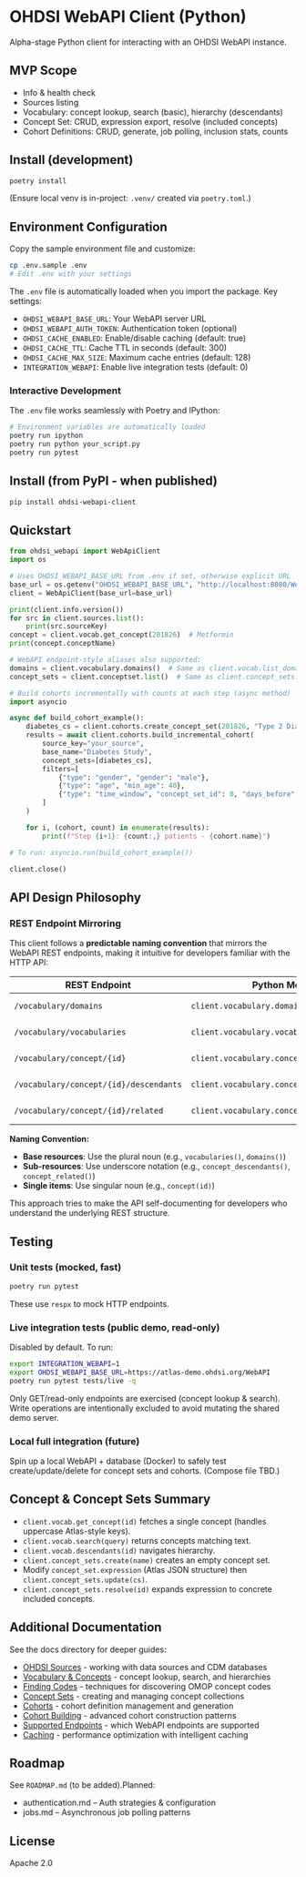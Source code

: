 # OHDSI WebAPI Client (Python)

Alpha-stage Python client for interacting with an OHDSI WebAPI instance.

## MVP Scope
- Info & health check
- Sources listing
- Vocabulary: concept lookup, search (basic), hierarchy (descendants)
- Concept Set: CRUD, expression export, resolve (included concepts)
- Cohort Definitions: CRUD, generate, job polling, inclusion stats, counts

## Install (development)
```bash
poetry install
```

(Ensure local venv is in-project: `.venv/` created via `poetry.toml`.)

## Environment Configuration
Copy the sample environment file and customize:
```bash
cp .env.sample .env
# Edit .env with your settings
```

The `.env` file is automatically loaded when you import the package. Key settings:
- `OHDSI_WEBAPI_BASE_URL`: Your WebAPI server URL
- `OHDSI_WEBAPI_AUTH_TOKEN`: Authentication token (optional)
- `OHDSI_CACHE_ENABLED`: Enable/disable caching (default: true)  
- `OHDSI_CACHE_TTL`: Cache TTL in seconds (default: 300)
- `OHDSI_CACHE_MAX_SIZE`: Maximum cache entries (default: 128)
- `INTEGRATION_WEBAPI`: Enable live integration tests (default: 0)

### Interactive Development
The `.env` file works seamlessly with Poetry and IPython:
```bash
# Environment variables are automatically loaded
poetry run ipython
poetry run python your_script.py
poetry run pytest
```

## Install (from PyPI - when published)
```bash
pip install ohdsi-webapi-client
```

## Quickstart
```python
from ohdsi_webapi import WebApiClient
import os

# Uses OHDSI_WEBAPI_BASE_URL from .env if set, otherwise explicit URL
base_url = os.getenv("OHDSI_WEBAPI_BASE_URL", "http://localhost:8080/WebAPI")
client = WebApiClient(base_url=base_url)

print(client.info.version())
for src in client.sources.list():
    print(src.sourceKey)
concept = client.vocab.get_concept(201826)  # Metformin
print(concept.conceptName)

# WebAPI endpoint-style aliases also supported:
domains = client.vocabulary.domains()  # Same as client.vocab.list_domains()
concept_sets = client.conceptset.list()  # Same as client.concept_sets.list()

# Build cohorts incrementally with counts at each step (async method)
import asyncio

async def build_cohort_example():
    diabetes_cs = client.cohorts.create_concept_set(201826, "Type 2 Diabetes")
    results = await client.cohorts.build_incremental_cohort(
        source_key="your_source",
        base_name="Diabetes Study", 
        concept_sets=[diabetes_cs],
        filters=[
            {"type": "gender", "gender": "male"},
            {"type": "age", "min_age": 40},
            {"type": "time_window", "concept_set_id": 0, "days_before": 730}
        ]
    )

    for i, (cohort, count) in enumerate(results):
        print(f"Step {i+1}: {count:,} patients - {cohort.name}")

# To run: asyncio.run(build_cohort_example())

client.close()
```

## API Design Philosophy

### REST Endpoint Mirroring
This client follows a **predictable naming convention** that mirrors the WebAPI REST endpoints, making it intuitive for developers familiar with the HTTP API:

| REST Endpoint | Python Method | Description |
|--------------|---------------|-------------|
| `/vocabulary/domains` | `client.vocabulary.domains()` | Get all domains |
| `/vocabulary/vocabularies` | `client.vocabulary.vocabularies()` | Get all vocabularies |
| `/vocabulary/concept/{id}` | `client.vocabulary.concept(id)` | Get a concept |
| `/vocabulary/concept/{id}/descendants` | `client.vocabulary.concept_descendants(id)` | Get child concepts |
| `/vocabulary/concept/{id}/related` | `client.vocabulary.concept_related(id)` | Get related concepts |

**Naming Convention:**
- **Base resources**: Use the plural noun (e.g., `vocabularies()`, `domains()`)
- **Sub-resources**: Use underscore notation (e.g., `concept_descendants()`, `concept_related()`)
- **Single items**: Use singular noun (e.g., `concept(id)`)

This approach tries to make the API self-documenting for developers who understand the underlying REST structure.


## Testing
### Unit tests (mocked, fast)
```bash
poetry run pytest
```
These use `respx` to mock HTTP endpoints.

### Live integration tests (public demo, read-only)
Disabled by default. To run:
```bash
export INTEGRATION_WEBAPI=1
export OHDSI_WEBAPI_BASE_URL=https://atlas-demo.ohdsi.org/WebAPI
poetry run pytest tests/live -q
```
Only GET/read-only endpoints are exercised (concept lookup & search). Write operations are intentionally excluded to avoid mutating the shared demo server.

### Local full integration (future)
Spin up a local WebAPI + database (Docker) to safely test create/update/delete for concept sets and cohorts. (Compose file TBD.)

## Concept & Concept Sets Summary
- `client.vocab.get_concept(id)` fetches a single concept (handles uppercase Atlas-style keys).
- `client.vocab.search(query)` returns concepts matching text.
- `client.vocab.descendants(id)` navigates hierarchy.
- `client.concept_sets.create(name)` creates an empty concept set.
- Modify `concept_set.expression` (Atlas JSON structure) then `client.concept_sets.update(cs)`.
- `client.concept_sets.resolve(id)` expands expression to concrete included concepts.

## Additional Documentation
See the docs directory for deeper guides:
- [OHDSI Sources](docs/sources.md) - working with data sources and CDM databases  
- [Vocabulary & Concepts](docs/vocabulary.md) - concept lookup, search, and hierarchies
- [Finding Codes](docs/finding_codes.md) - techniques for discovering OMOP concept codes
- [Concept Sets](docs/concept_sets.md) - creating and managing concept collections
- [Cohorts](docs/cohorts.md) - cohort definition management and generation
- [Cohort Building](docs/cohort_building.md) - advanced cohort construction patterns
- [Supported Endpoints](docs/supported_endpoints.md) - which WebAPI endpoints are supported
- [Caching](docs/caching.md) - performance optimization with intelligent caching

## Roadmap
See `ROADMAP.md` (to be added).Planned:
- authentication.md – Auth strategies & configuration
- jobs.md – Asynchronous job polling patterns


## License
Apache 2.0
